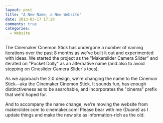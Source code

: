 ```yaml
---
layout: post
title: "A New Name, a New Website"
date: 2013-03-17 17:20
comments: true
categories: 
  - Website
---
```


The Cinemaker Cinemon Stick has undergone a number of naming iterations over the past 8 months as we've built it out and experimented with ideas. We started the project as the "Makerslider Camera Slider" and iterated on "Pocket Dolly" as an alternative name (and also to avoid stepping on Cineslider Camera Slider's toes).

As we approach the 2.0 design, we're changing the name to the Cinemon Stick&mdash;aka the Cinemaker Cinemon Stick. It sounds fun, has enough distinctiveness as to be searchable, and incorporates the "cinema" prefix that we'd hoped for.

And to accompany the name change, we're moving the website from makerslider.com to cinemaker.com! Please bear with me (Duane) as I update things and make the new site as information-rich as the old.